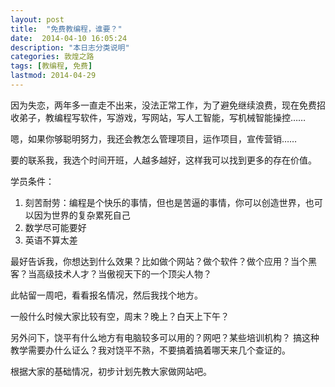 ```yaml
---
layout: post
title:  "免费教编程，谁要？"
date:  2014-04-10 16:05:24
description: "本日志分类说明"
categories: 敦煌之路
tags: [教编程, 免费]
lastmod: 2014-04-29
---
```


因为失恋，两年多一直走不出来，没法正常工作，为了避免继续浪费，现在免费招收弟子，教编程写软件，写游戏，写网站，写人工智能，写机械智能操控……


嗯，如果你够聪明努力，我还会教怎么管理项目，运作项目，宣传营销……


要的联系我，我选个时间开班，人越多越好，这样我可以找到更多的存在价值。

学员条件：

1. 刻苦耐劳：编程是个快乐的事情，但也是苦逼的事情，你可以创造世界，也可以因为世界的复杂累死自己
2. 数学尽可能要好
3. 英语不算太差

最好告诉我，你想达到什么效果？比如做个网站？做个软件？做个应用？当个黑客？当高级技术人才？当傲视天下的一个顶尖人物？

此帖留一周吧，看看报名情况，然后我找个地方。

一般什么时候大家比较有空，周末？晚上？白天上下午？


另外问下，饶平有什么地方有电脑较多可以用的？网吧？某些培训机构？
搞这种教学需要办什么证么？我对饶平不熟，不要搞着搞着哪天来几个查证的。


根据大家的基础情况，初步计划先教大家做网站吧。 
